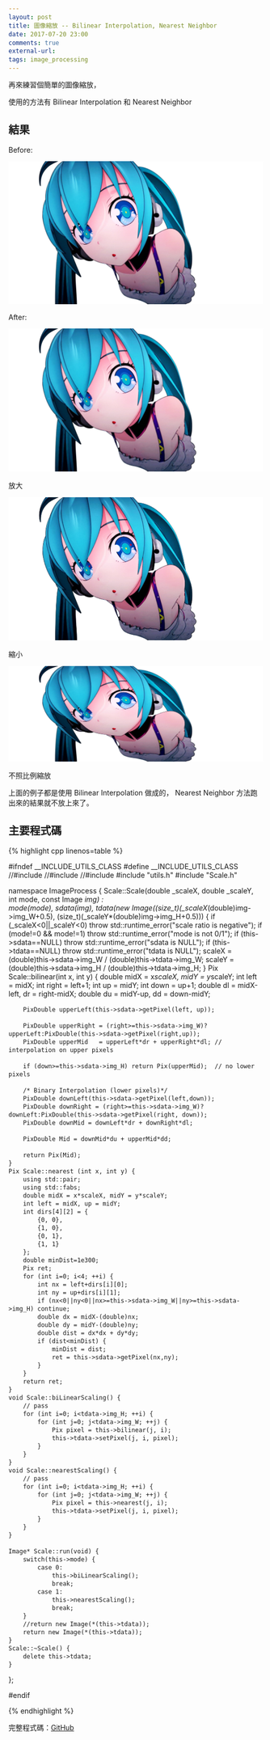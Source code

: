 ```yaml
---
layout: post
title: 圖像縮放 -- Bilinear Interpolation, Nearest Neighbor
date: 2017-07-20 23:00
comments: true
external-url:
tags: image_processing
---
```


再來練習個簡單的圖像縮放，

使用的方法有 Bilinear Interpolation 和 Nearest Neighbor

## 結果

Before: 

![img1](https://github.com/peter0749/Image_processing_practice/raw/master/ZJb424_scaling/miku.png)

After:

![img2](https://github.com/peter0749/Image_processing_practice/raw/master/ZJb424_scaling/miku_big.png)

放大

![img3](https://github.com/peter0749/Image_processing_practice/raw/master/ZJb424_scaling/miku_small.png)

縮小

![img4](https://github.com/peter0749/Image_processing_practice/raw/master/ZJb424_scaling/miku_change_ratio.png)

不照比例縮放

上面的例子都是使用 Bilinear Interpolation 做成的，
Nearest Neighbor 方法跑出來的結果就不放上來了。

## 主要程式碼

{% highlight cpp linenos=table %}

#ifndef __INCLUDE_UTILS_CLASS
#define __INCLUDE_UTILS_CLASS
//#include <stdexcept>
//#include <functional>
//#include <cmath>
#include "utils.h"
#include "Scale.h"

namespace ImageProcess
{
    Scale::Scale(double _scaleX, double _scaleY, int mode, const Image *img) : \
        mode(mode), sdata(img), tdata(new Image((size_t)(_scaleX*(double)img->img_W+0.5), (size_t)(_scaleY*(double)img->img_H+0.5))) {
            if (_scaleX<0||_scaleY<0) throw std::runtime_error("scale ratio is negative");
            if (mode!=0 && mode!=1) throw std::runtime_error("mode is not 0/1");
            if (this->sdata==NULL) throw std::runtime_error("sdata is NULL");
            if (this->tdata==NULL) throw std::runtime_error("tdata is NULL");
            scaleX = (double)this->sdata->img_W / (double)this->tdata->img_W;
            scaleY = (double)this->sdata->img_H / (double)this->tdata->img_H;
        }
    Pix Scale::bilinear(int x, int y) {
        double midX = x*scaleX, midY = y*scaleY;
        int left = midX; int right = left+1; int up = midY; int down = up+1;
        double dl = midX-left, dr = right-midX;
        double du = midY-up, dd = down-midY;

        PixDouble upperLeft(this->sdata->getPixel(left, up));

        PixDouble upperRight = (right>=this->sdata->img_W)?upperLeft:PixDouble(this->sdata->getPixel(right,up));
        PixDouble upperMid   = upperLeft*dr + upperRight*dl; // interpolation on upper pixels

        if (down>=this->sdata->img_H) return Pix(upperMid);  // no lower pixels

        /* Binary Interpolation (lower pixels)*/
        PixDouble downLeft(this->sdata->getPixel(left,down));
        PixDouble downRight = (right>=this->sdata->img_W)?downLeft:PixDouble(this->sdata->getPixel(right, down));
        PixDouble downMid = downLeft*dr + downRight*dl;

        PixDouble Mid = downMid*du + upperMid*dd;

        return Pix(Mid);
    }
    Pix Scale::nearest (int x, int y) {
        using std::pair;
        using std::fabs;
        double midX = x*scaleX, midY = y*scaleY;
        int left = midX, up = midY;
        int dirs[4][2] = {
            {0, 0},
            {1, 0},
            {0, 1},
            {1, 1}
        };
        double minDist=1e300;
        Pix ret;
        for (int i=0; i<4; ++i) {
            int nx = left+dirs[i][0];
            int ny = up+dirs[i][1];
            if (nx<0||ny<0||nx>=this->sdata->img_W||ny>=this->sdata->img_H) continue;
            double dx = midX-(double)nx;
            double dy = midY-(double)ny;
            double dist = dx*dx + dy*dy;
            if (dist<minDist) {
                minDist = dist;
                ret = this->sdata->getPixel(nx,ny);
            }
        }
        return ret;
    }
    void Scale::biLinearScaling() {
        // pass
        for (int i=0; i<tdata->img_H; ++i) {
            for (int j=0; j<tdata->img_W; ++j) {
                Pix pixel = this->bilinear(j, i);
                this->tdata->setPixel(j, i, pixel);
            }
        }
    }
    void Scale::nearestScaling() {
        // pass
        for (int i=0; i<tdata->img_H; ++i) {
            for (int j=0; j<tdata->img_W; ++j) {
                Pix pixel = this->nearest(j, i);
                this->tdata->setPixel(j, i, pixel);
            }
        }
    }

    Image* Scale::run(void) {
        switch(this->mode) {
            case 0:
                this->biLinearScaling();
                break;
            case 1:
                this->nearestScaling();
                break;
        }
        //return new Image(*(this->tdata));
        return new Image(*(this->tdata));
    }
    Scale::~Scale() {
        delete this->tdata;
    }
};

#endif

{% endhighlight %}

完整程式碼：[GitHub](https://github.com/peter0749/Image_processing_practice/tree/master/ZJb424_scaling)
